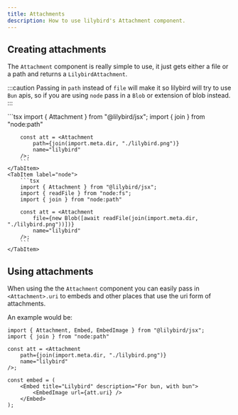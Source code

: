 ```yaml
---
title: Attachments
description: How to use lilybird's Attachment component.
---
```


## Creating attachments

The `Attachment` component is really simple to use, it just gets either a file or a path and returns a `LilybirdAttachment`.

:::caution
Passing in `path` instead of `file` will make it so lilybird will try to use `Bun` apis, so if you are using `node` pass in a `Blob` or extension of blob instead.
:::

<Tabs>
    <TabItem label="bun">
        ```tsx
        import { Attachment } from "@lilybird/jsx";
        import { join } from "node:path"

        const att = <Attachment
            path={join(import.meta.dir, "./lilybird.png")}
            name="lilybird"
        />;
        ```
    </TabItem>
    <TabItem label="node">
        ```tsx
        import { Attachment } from "@lilybird/jsx";
        import { readFile } from "node:fs";
        import { join } from "node:path"

        const att = <Attachment 
            file={new Blob([await readFile(join(import.meta.dir, "./lilybird.png"))])}
            name="lilybird"
        />;
        ```
    </TabItem>
</Tabs>

## Using attachments

When using the the `Attachment` component you can easily pass in `<Attachment>.uri` to embeds and other places that use the uri form of attachments.

An example would be:

```tsx ins="att.uri"
import { Attachment, Embed, EmbedImage } from "@lilybird/jsx";
import { join } from "node:path"

const att = <Attachment
    path={join(import.meta.dir, "./lilybird.png")}
    name="lilybird"
/>;

const embed = (
    <Embed title="Lilybird" description="For bun, with bun">
        <EmbedImage url={att.uri} />
    </Embed>
);
```